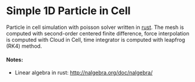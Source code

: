 # Simple 1D Particle in Cell
Particle in cell simulation with poisson solver written in [rust][rust-lang]. The mesh is computed with second-order centered finite difference, force interpolation is computed with Cloud in Cell, time integrator is computed with leapfrog (RK4) method. 


#### Notes:
- Linear algebra in rust: http://nalgebra.org/doc/nalgebra/

[rust-lang]:https://www.rust-lang.org/
